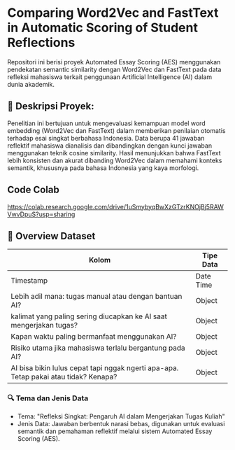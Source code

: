 # Comparing Word2Vec and FastText in Automatic Scoring of Student Reflections

Repositori ini berisi proyek Automated Essay Scoring (AES) menggunakan pendekatan semantic similarity dengan Word2Vec dan FastText pada data refleksi mahasiswa terkait penggunaan Artificial Intelligence (AI) dalam dunia akademik.

## 📄 Deskripsi Proyek:
Penelitian ini bertujuan untuk mengevaluasi kemampuan model word embedding (Word2Vec dan FastText) dalam memberikan penilaian otomatis terhadap esai singkat berbahasa Indonesia. Data berupa 41 jawaban reflektif mahasiswa dianalisis dan dibandingkan dengan kunci jawaban menggunakan teknik cosine similarity. Hasil menunjukkan bahwa FastText lebih konsisten dan akurat dibanding Word2Vec dalam memahami konteks semantik, khususnya pada bahasa Indonesia yang kaya morfologi.

## Code Colab
https://colab.research.google.com/drive/1uSmybyqBwXzGTzrKNOjBj5RAWVwvDpuS?usp=sharing

## 📌 Overview Dataset
| Kolom              | Tipe Data                                                                 |
|--------------------|---------------------------------------------------------------------------|
| Timestamp                 | Date Time                                                         |
| Lebih adil mana: tugas manual atau dengan bantuan AI?         | Object                                                 |
| kalimat yang paling sering diucapkan ke AI saat mengerjakan tugas?          | Object                                              |
| Kapan waktu paling bermanfaat menggunakan AI?     | Object                                               |
| Risiko utama jika mahasiswa terlalu bergantung pada AI?             | Object                                 |
| AI bisa bikin lulus cepat tapi nggak ngerti apa-apa. Tetap pakai atau tidak? Kenapa?             | Object                                 |

### 🔍 Tema dan Jenis Data
- Tema: "Refleksi Singkat: Pengaruh AI dalam Mengerjakan Tugas Kuliah"
- Jenis Data: Jawaban berbentuk narasi bebas, digunakan untuk evaluasi semantik dan pemahaman reflektif melalui sistem Automated Essay Scoring (AES).
